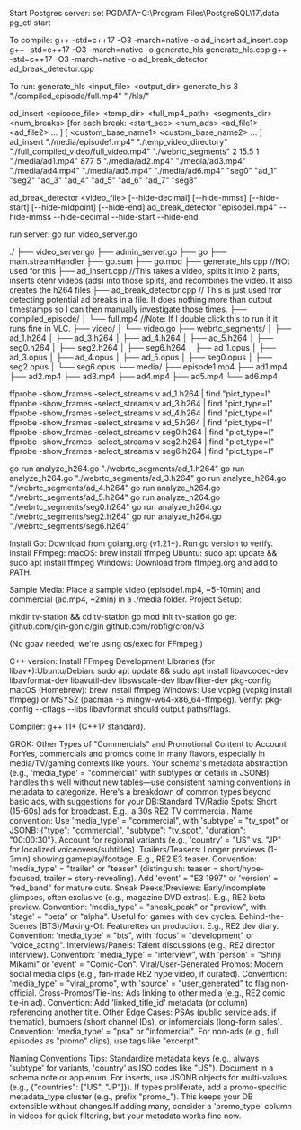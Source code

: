 Start Postgres server:
	set PGDATA=C:\Program Files\PostgreSQL\17\data
	pg_ctl start

To compile:
g++ -std=c++17 -O3 -march=native -o ad_insert ad_insert.cpp
g++ -std=c++17 -O3 -march=native -o generate_hls generate_hls.cpp
g++ -std=c++17 -O3 -march=native -o ad_break_detector ad_break_detector.cpp

To run:
generate_hls <segmentDur> <input_file> <output_dir>
generate_hls 3 "./compiled_episode/full.mp4" "./hls/"

ad_insert <episode_file> <temp_dir> <full_mp4_path> <segments_dir> <num_breaks> [for each break: <start_sec> <num_ads> <ad_file1> <ad_file2> ... ] [ <custom_base_name1> <custom_base_name2> ... ]
ad_insert "./media/episode1.mp4" "./temp_video_directory" "./full_compiled_video/full_video.mp4" "./webrtc_segments" 2 15.5 1 "./media/ad1.mp4" 877 5 "./media/ad2.mp4" "./media/ad3.mp4" "./media/ad4.mp4" "./media/ad5.mp4" "./media/ad6.mp4" "seg0" "ad_1" "seg2" "ad_3" "ad_4" "ad_5" "ad_6" "ad_7" "seg8"

ad_break_detector <video_file> [--hide-decimal] [--hide-mmss] [--hide-start] [--hide-midpoint] [--hide-end]
ad_break_detector "episode1.mp4" --hide-mmss --hide-decimal --hide-start --hide-end

run server:
go run video_server.go

./
├── video_server.go
├── admin_server.go
├── go
├── main.streamHandler
├── go.sum
├── go.mod
├── generate_hls.cpp //NOt used for this
├── ad_insert.cpp //This takes a video, splits it into 2 parts, inserts otehr videos (ads) into those splits, and recombines the video. It also creates the h264 files
├── ad_break_detector.cpp // This is just used fror detecting potential ad breaks in a file. It does nothing more than output timestamps so I can then manually investigate those times.
├── compiled_episode/
│   └── full.mp4 //Note: If I double click this to run it it runs fine in VLC.
├── video/
│   └── video.go
├── webrtc_segments/
│   ├── ad_1.h264
│   ├── ad_3.h264
│   ├── ad_4.h264
│   ├── ad_5.h264
│   ├── seg0.h264
│   ├── seg2.h264
│   ├── seg6.h264
│   ├── ad_1.opus
│   ├── ad_3.opus
│   ├── ad_4.opus
│   ├── ad_5.opus
│   ├── seg0.opus
│   ├── seg2.opus
│   └── seg6.opus
└── media/
    ├── episode1.mp4
    ├── ad1.mp4
    ├── ad2.mp4
    ├── ad3.mp4
    ├── ad4.mp4
    ├── ad5.mp4
    └── ad6.mp4

ffprobe -show_frames -select_streams v ad_1.h264 | find "pict_type=I"
ffprobe -show_frames -select_streams v ad_3.h264 | find "pict_type=I"
ffprobe -show_frames -select_streams v ad_4.h264 | find "pict_type=I"
ffprobe -show_frames -select_streams v ad_5.h264 | find "pict_type=I"
ffprobe -show_frames -select_streams v seg0.h264 | find "pict_type=I"
ffprobe -show_frames -select_streams v seg2.h264 | find "pict_type=I"
ffprobe -show_frames -select_streams v seg6.h264 | find "pict_type=I"


go run analyze_h264.go "./webrtc_segments/ad_1.h264"
go run analyze_h264.go "./webrtc_segments/ad_3.h264"
go run analyze_h264.go "./webrtc_segments/ad_4.h264"
go run analyze_h264.go "./webrtc_segments/ad_5.h264"
go run analyze_h264.go "./webrtc_segments/seg0.h264"
go run analyze_h264.go "./webrtc_segments/seg2.h264"
go run analyze_h264.go "./webrtc_segments/seg6.h264"

Install Go: Download from golang.org (v1.21+). Run go version to verify.
Install FFmpeg: macOS: brew install ffmpeg
Ubuntu: sudo apt update && sudo apt install ffmpeg
Windows: Download from ffmpeg.org and add to PATH.

Sample Media: Place a sample video (episode1.mp4, ~5-10min) and commercial (ad.mp4, ~2min) in a ./media folder.
Project Setup:

mkdir tv-station && cd tv-station
go mod init tv-station
go get github.com/gin-gonic/gin github.com/robfig/cron/v3

(No goav needed; we're using os/exec for FFmpeg.)

C++ version:
Install FFmpeg Development Libraries (for libav*):Ubuntu/Debian: sudo apt update && sudo apt install libavcodec-dev libavformat-dev libavutil-dev libswscale-dev libavfilter-dev pkg-config
macOS (Homebrew): brew install ffmpeg
Windows: Use vcpkg (vcpkg install ffmpeg) or MSYS2 (pacman -S mingw-w64-x86_64-ffmpeg).
Verify: pkg-config --cflags --libs libavformat should output paths/flags.

Compiler: g++ 11+ (C++17 standard).













GROK:
Other Types of "Commercials" and Promotional Content to Account ForYes, commercials and promos come in many flavors, especially in media/TV/gaming contexts like yours. Your schema's metadata abstraction (e.g., 'media_type' = "commercial" with subtypes or details in JSONB) handles this well without new tables—use consistent naming conventions in metadata to categorize. Here's a breakdown of common types beyond basic ads, with suggestions for your DB:Standard TV/Radio Spots: Short (15-60s) ads for broadcast. E.g., a 30s RE2 TV commercial. Name convention: Use 'media_type' = "commercial", with 'subtype' = "tv_spot" or JSONB: {"type": "commercial", "subtype": "tv_spot", "duration": "00:00:30"}. Account for regional variants (e.g., 'country' = "US" vs. "JP" for localized voiceovers/subtitles).
Trailers/Teasers: Longer previews (1-3min) showing gameplay/footage. E.g., RE2 E3 teaser. Convention: 'media_type' = "trailer" or "teaser" (distinguish: teaser = short/hype-focused, trailer = story-revealing). Add 'event' = "E3 1997" or 'version' = "red_band" for mature cuts.
Sneak Peeks/Previews: Early/incomplete glimpses, often exclusive (e.g., magazine DVD extras). E.g., RE2 beta preview. Convention: 'media_type' = "sneak_peak" or "preview", with 'stage' = "beta" or "alpha". Useful for games with dev cycles.
Behind-the-Scenes (BTS)/Making-Of: Featurettes on production. E.g., RE2 dev diary. Convention: 'media_type' = "bts", with 'focus' = "development" or "voice_acting".
Interviews/Panels: Talent discussions (e.g., RE2 director interview). Convention: 'media_type' = "interview", with 'person' = "Shinji Mikami" or 'event' = "Comic-Con".
Viral/User-Generated Promos: Modern social media clips (e.g., fan-made RE2 hype video, if curated). Convention: 'media_type' = "viral_promo", with 'source' = "user_generated" to flag non-official.
Cross-Promos/Tie-Ins: Ads linking to other media (e.g., RE2 comic tie-in ad). Convention: Add 'linked_title_id' metadata (or column) referencing another title.
Other Edge Cases: PSAs (public service ads, if thematic), bumpers (short channel IDs), or infomercials (long-form sales). Convention: 'media_type' = "psa" or "infomercial". For non-ads (e.g., full episodes as "promo" clips), use tags like "excerpt".

Naming Conventions Tips: Standardize metadata keys (e.g., always 'subtype' for variants, 'country' as ISO codes like "US"). Document in a schema note or app enum. For inserts, use JSONB objects for multi-values (e.g., {"countries": ["US", "JP"]}). If types proliferate, add a promo-specific metadata_type cluster (e.g., prefix "promo_"). This keeps your DB extensible without changes.If adding many, consider a 'promo_type' column in videos for quick filtering, but your metadata works fine now.

